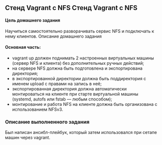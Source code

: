 ## Стенд Vagrant с NFS Стенд Vagrant с NFS 
#### Цель домашнего задания
Научиться самостоятельно разворачивать сервис NFS и подключать к нему клиентов.
Описание домашнего задания 

#### Основная часть: 
- vagrant up должен поднимать 2 настроенных виртуальных машины (сервер NFS и клиента) без дополнительных ручных действий;
- на сервере NFS должна быть подготовлена и экспортирована директория; 
- в экспортированной директории должна быть поддиректория с именем upload с правами на запись в неё; 
- экспортированная директория должна автоматически монтироваться на клиенте при старте виртуальной машины (systemd, autofs или fstab — любым способом);
- монтирование и работа NFS на клиенте должна быть организована с использованием NFSv3.

### Описание выполненного задания
Был написан ансибл-плейбук, который затем использовался при сетапе машин через vagrant.
